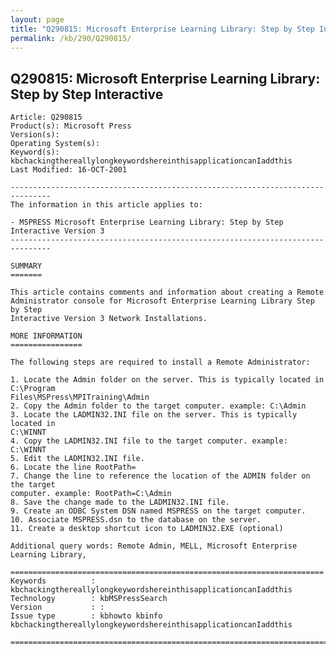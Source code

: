 ```yaml
---
layout: page
title: "Q290815: Microsoft Enterprise Learning Library: Step by Step Interactive"
permalink: /kb/290/Q290815/
---
```


## Q290815: Microsoft Enterprise Learning Library: Step by Step Interactive

	Article: Q290815
	Product(s): Microsoft Press
	Version(s): 
	Operating System(s): 
	Keyword(s): kbchackingthereallylongkeywordshereinthisapplicationcanIaddthis
	Last Modified: 16-OCT-2001
	
	-------------------------------------------------------------------------------
	The information in this article applies to:
	
	- MSPRESS Microsoft Enterprise Learning Library: Step by Step Interactive Version 3 
	-------------------------------------------------------------------------------
	
	SUMMARY
	=======
	
	This article contains comments and information about creating a Remote
	Administrator console for Microsoft Enterprise Learning Library Step by Step
	Interactive Version 3 Network Installations.
	
	MORE INFORMATION
	================
	
	The following steps are required to install a Remote Administrator:
	
	1. Locate the Admin folder on the server. This is typically located in C:\Program
	Files\MSPress\MPITraining\Admin
	2. Copy the Admin folder to the target computer. example: C:\Admin
	3. Locate the LADMIN32.INI file on the server. This is typically located in
	C:\WINNT
	4. Copy the LADMIN32.INI file to the target computer. example: C:\WINNT
	5. Edit the LADMIN32.INI file.
	6. Locate the line RootPath=
	7. Change the line to reference the location of the ADMIN folder on the target
	computer. example: RootPath=C:\Admin
	8. Save the change made to the LADMIN32.INI file.
	9. Create an ODBC System DSN named MSPRESS on the target computer.
	10. Associate MSPRESS.dsn to the database on the server.
	11. Create a desktop shortcut icon to LADMIN32.EXE (optional)
	
	Additional query words: Remote Admin, MELL, Microsoft Enterprise Learning Library,
	
	======================================================================
	Keywords          :  kbchackingthereallylongkeywordshereinthisapplicationcanIaddthis
	Technology        : kbMSPressSearch
	Version           : :
	Issue type        : kbhowto kbinfo kbchackingthereallylongkeywordshereinthisapplicationcanIaddthis
	
	=============================================================================
	
